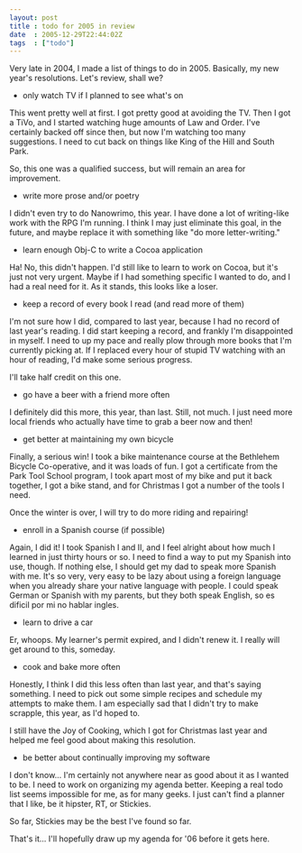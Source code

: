 ```yaml
---
layout: post
title : todo for 2005 in review
date  : 2005-12-29T22:44:02Z
tags  : ["todo"]
---
```

Very late in 2004, I made a list of things to do in 2005.  Basically, my new year's resolutions.  Let's review, shall we?

* only watch TV if I planned to see what's on

This went pretty well at first.  I got pretty good at avoiding the TV.  Then I got a TiVo, and I started watching huge amounts of Law and Order.  I've certainly backed off since then, but now I'm watching too many suggestions.  I need to cut back on things like King of the Hill and South Park.

So, this one was a qualified success, but will remain an area for improvement.

* write more prose and/or poetry

I didn't even try to do Nanowrimo, this year.  I have done a lot of writing-like work with the RPG I'm running.  I think I may just eliminate this goal, in the future, and maybe replace it with something like "do more letter-writing."

* learn enough Obj-C to write a Cocoa application

Ha!  No, this didn't happen.  I'd still like to learn to work on Cocoa, but it's just not very urgent.  Maybe if I had something specific I wanted to do, and I had a real need for it.  As it stands, this looks like a loser.

* keep a record of every book I read (and read more of them)

I'm not sure how I did, compared to last year, because I had no record of last year's reading.  I did start keeping a record, and frankly I'm disappointed in myself.  I need to up my pace and really plow through more books that I'm currently picking at.  If I replaced every hour of stupid TV watching with an hour of reading, I'd make some serious progress.

I'll take half credit on this one.

* go have a beer with a friend more often

I definitely did this more, this year, than last.  Still, not much.  I just need more local friends who actually have time to grab a beer now and then!

* get better at maintaining my own bicycle

Finally, a serious win!  I took a bike maintenance course at the Bethlehem Bicycle Co-operative, and it was loads of fun.  I got a certificate from the Park Tool School program, I took apart most of my bike and put it back together, I got a bike stand, and for Christmas I got a number of the tools I need.

Once the winter is over, I will try to do more riding and repairing!

* enroll in a Spanish course (if possible)

Again, I did it!  I took Spanish I and II, and I feel alright about how much I learned in just thirty hours or so.  I need to find a way to put my Spanish into use, though.  If nothing else, I should get my dad to speak more Spanish with me.  It's so very, very easy to be lazy about using a foreign language when you already share your native language with people.  I could speak German or Spanish with my parents, but they both speak English, so es dificil por mi no hablar ingles.

* learn to drive a car

Er, whoops.  My learner's permit expired, and I didn't renew it.  I really will get around to this, someday.

* cook and bake more often

Honestly, I think I did this less often than last year, and that's saying something.  I need to pick out some simple recipes and schedule my attempts to make them.  I am especially sad that I didn't try to make scrapple, this year, as I'd hoped to.

I still have the Joy of Cooking, which I got for Christmas last year and helped me feel good about making this resolution.

* be better about continually improving my software

I don't know... I'm certainly not anywhere near as good about it as I wanted to be.  I need to work on organizing my agenda better.  Keeping a real todo list seems impossible for me, as for many geeks.  I just can't find a planner that I like, be it hipster, RT, or Stickies.

So far, Stickies may be the best I've found so far.

That's it... I'll hopefully draw up my agenda for '06 before it gets here. 
